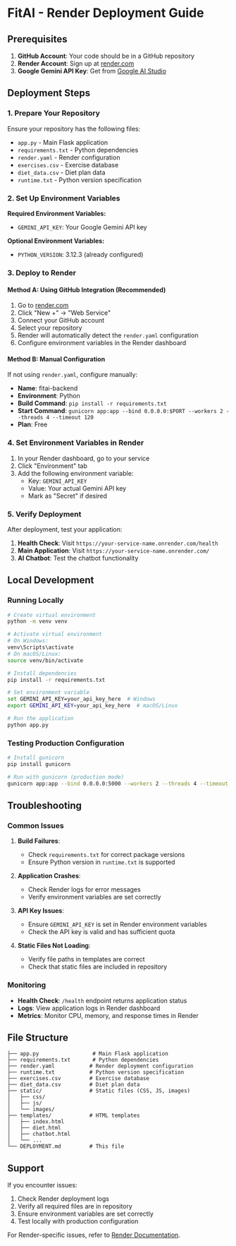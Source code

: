 # FitAI - Render Deployment Guide

## Prerequisites

1. **GitHub Account**: Your code should be in a GitHub repository
2. **Render Account**: Sign up at [render.com](https://render.com)
3. **Google Gemini API Key**: Get from [Google AI Studio](https://makersuite.google.com/app/apikey)

## Deployment Steps

### 1. Prepare Your Repository

Ensure your repository has the following files:
- `app.py` - Main Flask application
- `requirements.txt` - Python dependencies
- `render.yaml` - Render configuration
- `exercises.csv` - Exercise database
- `diet_data.csv` - Diet plan data
- `runtime.txt` - Python version specification

### 2. Set Up Environment Variables

**Required Environment Variables:**
- `GEMINI_API_KEY`: Your Google Gemini API key

**Optional Environment Variables:**
- `PYTHON_VERSION`: 3.12.3 (already configured)

### 3. Deploy to Render

#### Method A: Using GitHub Integration (Recommended)

1. Go to [render.com](https://render.com)
2. Click "New +" → "Web Service"
3. Connect your GitHub account
4. Select your repository
5. Render will automatically detect the `render.yaml` configuration
6. Configure environment variables in the Render dashboard

#### Method B: Manual Configuration

If not using `render.yaml`, configure manually:
- **Name**: fitai-backend
- **Environment**: Python
- **Build Command**: `pip install -r requirements.txt`
- **Start Command**: `gunicorn app:app --bind 0.0.0.0:$PORT --workers 2 --threads 4 --timeout 120`
- **Plan**: Free

### 4. Set Environment Variables in Render

1. In your Render dashboard, go to your service
2. Click "Environment" tab
3. Add the following environment variable:
   - Key: `GEMINI_API_KEY`
   - Value: Your actual Gemini API key
   - Mark as "Secret" if desired

### 5. Verify Deployment

After deployment, test your application:

1. **Health Check**: Visit `https://your-service-name.onrender.com/health`
2. **Main Application**: Visit `https://your-service-name.onrender.com/`
3. **AI Chatbot**: Test the chatbot functionality

## Local Development

### Running Locally

```bash
# Create virtual environment
python -m venv venv

# Activate virtual environment
# On Windows:
venv\Scripts\activate
# On macOS/Linux:
source venv/bin/activate

# Install dependencies
pip install -r requirements.txt

# Set environment variable
set GEMINI_API_KEY=your_api_key_here  # Windows
export GEMINI_API_KEY=your_api_key_here  # macOS/Linux

# Run the application
python app.py
```

### Testing Production Configuration

```bash
# Install gunicorn
pip install gunicorn

# Run with gunicorn (production mode)
gunicorn app:app --bind 0.0.0.0:5000 --workers 2 --threads 4 --timeout 120
```

## Troubleshooting

### Common Issues

1. **Build Failures**:
   - Check `requirements.txt` for correct package versions
   - Ensure Python version in `runtime.txt` is supported

2. **Application Crashes**:
   - Check Render logs for error messages
   - Verify environment variables are set correctly

3. **API Key Issues**:
   - Ensure `GEMINI_API_KEY` is set in Render environment variables
   - Check the API key is valid and has sufficient quota

4. **Static Files Not Loading**:
   - Verify file paths in templates are correct
   - Check that static files are included in repository

### Monitoring

- **Health Check**: `/health` endpoint returns application status
- **Logs**: View application logs in Render dashboard
- **Metrics**: Monitor CPU, memory, and response times in Render

## File Structure

```
├── app.py                 # Main Flask application
├── requirements.txt       # Python dependencies
├── render.yaml           # Render deployment configuration
├── runtime.txt           # Python version specification
├── exercises.csv         # Exercise database
├── diet_data.csv         # Diet plan data
├── static/               # Static files (CSS, JS, images)
│   ├── css/
│   ├── js/
│   └── images/
├── templates/            # HTML templates
│   ├── index.html
│   ├── diet.html
│   ├── chatbot.html
│   └── ...
└── DEPLOYMENT.md         # This file
```

## Support

If you encounter issues:
1. Check Render deployment logs
2. Verify all required files are in repository
3. Ensure environment variables are set correctly
4. Test locally with production configuration

For Render-specific issues, refer to [Render Documentation](https://render.com/docs).
